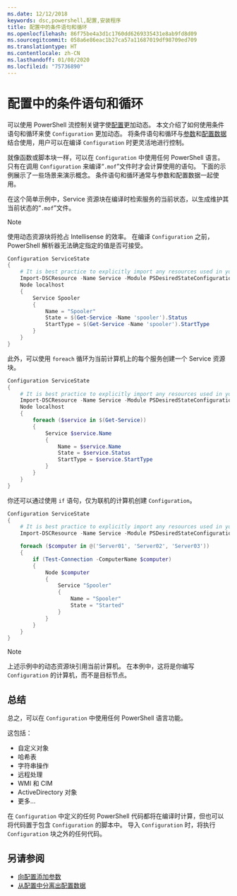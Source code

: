 ```yaml
---
ms.date: 12/12/2018
keywords: dsc,powershell,配置,安装程序
title: 配置中的条件语句和循环
ms.openlocfilehash: 86f75be4a3d1c1760dd6269335431e8ab9fd8d09
ms.sourcegitcommit: 058a6e86eac1b27ca57a11687019df98709ed709
ms.translationtype: HT
ms.contentlocale: zh-CN
ms.lasthandoff: 01/08/2020
ms.locfileid: "75736890"
---
```

# <a name="conditional-statements-and-loops-in-a-configuration"></a>配置中的条件语句和循环

可以使用 PowerShell 流控制关键字使[配置](configurations.md)更加动态。 本文介绍了如何使用条件语句和循环来使 `Configuration` 更加动态。 将条件语句和循环与[参数](add-parameters-to-a-configuration.md)和[配置数据](configData.md)结合使用，用户可以在编译 `Configuration` 时更灵活地进行控制。

就像函数或脚本块一样，可以在 `Configuration` 中使用任何 PowerShell 语言。
只有在调用 `Configuration` 来编译“`.mof`”文件时才会计算使用的语句。 下面的示例展示了一些场景来演示概念。 条件语句和循环通常与参数和配置数据一起使用。

在这个简单示例中，Service  资源块在编译时检索服务的当前状态，以生成维护其当前状态的“`.mof`”文件。

> [!NOTE]
> 使用动态资源块将抢占 Intellisense 的效率。 在编译 `Configuration` 之前，PowerShell 解析器无法确定指定的值是否可接受。

```powershell
Configuration ServiceState
{
    # It is best practice to explicitly import any resources used in your Configurations.
    Import-DSCResource -Name Service -Module PSDesiredStateConfiguration
    Node localhost
    {
        Service Spooler
        {
            Name = "Spooler"
            State = $(Get-Service -Name 'spooler').Status
            StartType = $(Get-Service -Name 'spooler').StartType
        }
    }
}
```

此外，可以使用 `foreach` 循环为当前计算机上的每个服务创建一个 Service  资源块。

```powershell
Configuration ServiceState
{
    # It is best practice to explicitly import any resources used in your Configurations.
    Import-DSCResource -Name Service -Module PSDesiredStateConfiguration
    Node localhost
    {
        foreach ($service in $(Get-Service))
        {
            Service $service.Name
            {
                Name = $service.Name
                State = $service.Status
                StartType = $service.StartType
            }
        }
    }
}
```

你还可以通过使用 `if` 语句，仅为联机的计算机创建 `Configuration`。

```powershell
Configuration ServiceState
{
    # It is best practice to explicitly import any resources used in your Configurations.
    Import-DSCResource -Name Service -Module PSDesiredStateConfiguration

    foreach ($computer in @('Server01', 'Server02', 'Server03'))
    {
        if (Test-Connection -ComputerName $computer)
        {
            Node $computer
            {
                Service "Spooler"
                {
                    Name = "Spooler"
                    State = "Started"
                }
            }
        }
    }
}
```

> [!NOTE]
> 上述示例中的动态资源块引用当前计算机。 在本例中，这将是你编写 `Configuration` 的计算机，而不是目标节点。

<!---
Mention Get-DSCConfigurationFromSystem
-->

## <a name="summary"></a>总结

总之，可以在 `Configuration` 中使用任何 PowerShell 语言功能。

这包括：

- 自定义对象
- 哈希表
- 字符串操作
- 远程处理
- WMI 和 CIM
- ActiveDirectory 对象
- 更多...

在 `Configuration` 中定义的任何 PowerShell 代码都将在编译时计算，但也可以将代码置于包含 `Configuration` 的脚本中。 导入 `Configuration` 时，将执行 `Configuration` 块之外的任何代码。

## <a name="see-also"></a>另请参阅

- [向配置添加参数](add-parameters-to-a-configuration.md)
- [从配置中分离出配置数据](configData.md)
